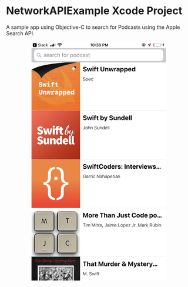 # NetworkAPIExample Xcode Project <a name="https://github.com/alexpaul/Objective-C-Primer/tree/master/NetworkAPIExample"></a>

A sample app using Objective-C to search for Podcasts using the Apple Search API. 

<p align="center">
  <img src="https://github.com/alexpaul/Objective-C-Primer/blob/master/NetworkAPIExample/Assets/podcast-app.png" width="366" height="650" />
</p>
